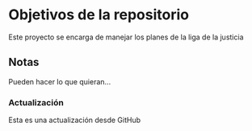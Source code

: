# Objetivos de la repositorio

Este proyecto se encarga de manejar los planes de la liga de la justicia


## Notas
Pueden hacer lo que quieran...

### Actualización
Esta es una actualización desde GitHub
